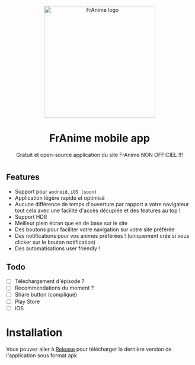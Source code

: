 <p align="center">
<img width="300" src="https://www.franime.fr/logo.png" alt="FrAnime logo"/>


<h1 align="center">
FrAnime mobile app
</h1>

<p align="center">Gratuit et open-source application du site FrAnime NON OFFICIEL !!!</p>

<h1 align="center">

## Features

- Support pour `android`, `iOS (soon)`
- Application lègère rapide et optimisé
- Aucune différence de temps d'ouverture par rapport a votre navigateur tout cela avec une facilité d'accès décuplée et des features au top !
- Support HDR
- Meilleur plein écran que en de base sur le site
- Des boutons pour faciliter votre navigation sur votre site préférée
- Des notifications pour vos animes préférées ! (uniquement crée si vous clicker sur le bouton notification)
- Des automatisations user friendly !

## Todo

- [ ] Téléchargement d'épisode ?
- [ ] Recommendations du moment ?
- [ ] Share button (compliqué)
- [ ] Play Store
- [ ] iOS

# Installation

Vous pouvez aller à [Release](https://github.com/clarityuwu/Franime-mobile-app/releases) pour télécharger la dernière version de l'application sous format apk 
